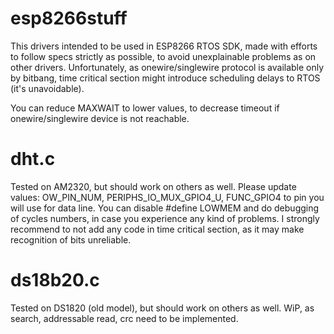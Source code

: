 # esp8266stuff

This drivers intended to be used in ESP8266 RTOS SDK, made with efforts to follow
specs strictly as possible, to avoid unexplainable problems as on other drivers.
Unfortunately, as onewire/singlewire protocol is available only by bitbang,
time critical section might introduce scheduling delays to RTOS (it's unavoidable).

You can reduce MAXWAIT to lower values, to decrease timeout if onewire/singlewire
device is not reachable.

# dht.c
Tested on AM2320, but should work on others as well.
Please update values:
OW_PIN_NUM, PERIPHS_IO_MUX_GPIO4_U, FUNC_GPIO4 to pin you will use for data line.
You can disable #define LOWMEM and do debugging of cycles numbers, in case you
experience any kind of problems.
I strongly recommend to not add any code in time critical section, as it may make
recognition of bits unreliable.

# ds18b20.c
Tested on DS1820 (old model), but should work on others as well.
WiP, as search, addressable read, crc need to be implemented.
